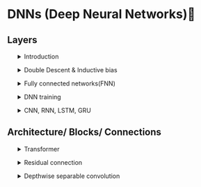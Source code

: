 # DNNs (Deep Neural Networks)🧠

## Layers

<ul><details>
<summary> Introduction</summary>

**Q:** Why Deep Learning becomes popular today ? <br>

**A:** 
- It significant improved performance in NLP, ASR, Computer Vision, Robotics, Machine Translation, surpassed human performance in many tasks
- Big Data: DNN can take advantage of large amounts of data
- GPU: enable training bigger models possible
- Deep: Easier to avoid bad local minima when the model is large
</details></ul>

<ul><details>
<summary> Double Descent & Inductive bias</summary>

![Alt text](https://github.com/RadchaneepornC/DeepLearning/blob/main/images/Bias-Variance-Tradeoff.png)
[picture reference](https://www.cs.cornell.edu/courses/cs4780/2017sp/lectures/lecturenote11.html)<br>


As we have already known from BIAS-VARIANCE TRADEOFF that the larger model, the larger error (overfitting occurs) according to above picture shown, so, how about deep learning ? their large model will obtain much error or not ?

![Alt text](https://github.com/RadchaneepornC/DeepLearning/blob/main/images/DoubleDescentProblem.png)

[OpenAI](https://openai.com/blog/deep-double-descent/) is first group where talk about DOUBLE DESCENT,as shown on the picture above, at significant large of model, the error will go down, not follow the classical statistical theory, so the way that the significant large model doesn't become overfit since it has [INDUCTIVE BIAS](http://www.cs.cmu.edu/~tom/pubs/NeedForBias_1980.pdf), a set of assumption that the algorithm used to generalize to new inputs into deep learning model 
</details></ul>

<ul><details>
<summary>Fully connected networks(FNN)</summary>

fragment of function
FNN: networks created by neuron conneced to each others

### Dense/ Fully connected

No inductive bias, f(WX)

#### 1. Neuron

![Alt text](https://github.com/RadchaneepornC/DeepLearning/blob/main/images/Neuron.png)

[picture reference](https://cs231n.github.io/neural-networks-1/)

Neuron: this concept mimics neuron in the human brainhaving the process of receiving signals from one place and sent out to another place,for analogy, we receive inputs(x) and multiply by weights then plus with bias, now become linear regression, then push into activation function(Non-linear)since it has study found that response of neuron signal is not in the linear relationship
- **if activation function is logistic function, so, one neuron network is linear regression + logistic regression ---> logistic regression**

- **the more number of neuron, the more complex of function**
![Alt text](https://github.com/RadchaneepornC/DeepLearning/blob/main/images/CombineNeuron.png)

- **Terminology**
![Alt text](https://github.com/RadchaneepornC/DeepLearning/blob/main/images/Terminology.png)


  - **Input layer:** scaling inputs to have to be scaled to have zero mean & unit variance(z-score normalization) or scaling them to a specific range, such as [0, 1] or [-1, 1], normalization helps in improving the stability and convergence of optimization algorithms, making the learning process more efficient, below are normalization from scratch

    ```python
    import numpy as np
    class CustomStandardScaler:
       def fit(self, X):
           self.mean_ = np.mean(X, axis=0)
           self.scale_ = np.std(X, axis=0)
       def transform(self, X):
           return (X - self.mean_) / self.scale_
       def fit_transform(self, X):
           self.fit(X)
           return self.transform(X)

    #for use
    # Sample input data
      X = np.array([[1, 2, 3],
              [4, 5, 6],
              [7, 8, 9]])
      # Create a CustomStandardScaler object
      scaler = CustomStandardScaler()
      # Fit the scaler to the data and transform the data
      X_scaled = scaler.fit_transform(X)
      print(X_scaled)
      ```

         [[-1.22474487 -1.22474487 -1.22474487]
          [ 0.          0.          0.        ]
          [ 1.22474487  1.22474487  1.22474487]]



  - **Hidden layer**
    one vertically pallarel is one layers, for each layer can compose of any
    number of neural network, and hidden layers compose of several layers
  - **Output layer**
    the last layer give us output, we called outputs from this layers as ```logits``` for classification problem
    
- **Projections and Neural Network weight**

$W^T \cdot X$, in neuron is the dot product or it is like projection in PCA, so 1 neuron is one eigen vector, if 2 neurons: project of matrix with 2 eigen vectors at the same time and add matrix with 2 data points

- **Neural network layer acts as nonlinear feature transform**

 $f(V^Tf(W^TX))$ , inner $f$ is **non-linear function**, otherwise the matrix can swap sequence of linear operations and the layer remain one layer

- **computational graph of neural network**
  
  this is why GPU is requirement because GPUs contain thousands of cores that can perform computations simultaneously, allowing them to process many operations in parallel, compute operations in parallel for each neuron of that layer for this case.
![Alt text](https://github.com/RadchaneepornC/DeepLearning/blob/main/images/ComputationalGraph.png)


### Softmax

this layer used for change logit to probability 

![Alt text](https://github.com/RadchaneepornC/DeepLearning/blob/main/images/SoftMax.png)


### Non-linearity(Activation function)

This layer makes we can stack each layer for connecting to neural network

Below are types of non-linearity function for stacking on layers of neural network architecture
  
![Alt text](https://github.com/RadchaneepornC/DeepLearning/blob/main/images/non-linear.png)

[picture reference](https://www.v7labs.com/blog/neural-networks-activation-functions)
   - **Sigmoid** or **Logistic function**: [0,1]

      $\sigma(x) = \frac{1}{1 + e^{-x}}$

   - **tanh**: [-1,1]

      $\tanh(x) = \frac{e^x - e^{-x}}{e^x + e^{-x}}$
     
   - **Rectified Linear Unit (ReLU)** (most popular, default choice in most libary)<br>
     negative values --> 0, positive values --> its values

     $\text{ReLU}(x) = \max(0, x)$
     
     - LeakyReLu, ELU, PreLU
   - **Sigmoid Linear Units (SiLU)**

     $\text{SiLU}(x) = x \cdot \sigma(x) = \frac{x}{1 + e^{-x}}$

     
     - Swish, Mish, GELU
       

</ul></details>
  
<ul><details>
<summary>DNN training</summary>

  
  optimize loss
### Objective function(loss function)
This function can be any function that summarizes the performance into a single number
#### 1. Cross Entropy 
- used for softmax outputs(probabilities), or classification problems

$$L = - \sum_{i=1}^{n} y_i \log q_n(x, \theta)$$

Where:
- $L$ : the cross-entropy loss
- $n$ : the number of samples or data points
- $y_i$ : the true label or true probability associated with the the $i$ th sample (1 if data x comes from class n, 0 otherwise)
- $q_n(x, \theta)$ : the predicted probability distribution or output of the model $q$ parameterized by $\theta$ for the input $x$(Probability just go out the softmax function)

![Alt text](https://github.com/RadchaneepornC/DeepLearning/blob/main/images/CrossEntropyLoss.jpg)

Log loss is the other names used for calling Cross Entropy loss, as you can see in the below picture, if we take log to the likelihood eq. of logistic regression(lowest eq.), we will obtain Cross Entropy loss for Binary class eq.
(Actually, these three term are the same, Entropy, Cross Entropy, KL Divergence, further studying [here](https://www.youtube.com/watch?v=ErfnhcEV1O8))
![Alt text](https://github.com/RadchaneepornC/DeepLearning/blob/main/images/CrossEntropy%26LogarithmLoss.png)

**Cons of Cross Entropy Loss**
It assumes every mistakes have equally mistake, this indicate that this value does not suit for kinds of problems having different cost to pay for each error<br>

**Ex** If the probabilities of Class0: Perfect, Class1: Good, Class 2: Average, Class3:Bad, 

- $y_i$ is [1, 0, 0, 0]
- **model A** got the $q_n(x, \theta)$: [0.4, 0.2, 0.1, 0.3]
- **model B** got the $q_n(x, \theta)$: [0.4, 0.3, 0.0, 0.3]

both model A and B got the same Cross Entropy Loss value, which is -log(0.4) though model B a bit better than model A since the score of Good (almost Perfect)from B is higher than A, so, solution for this CONs can be solved with [Squared EMD loss](https://arxiv.org/abs/1611.05916)

**Ex** Different direction of accuracy and loss(the better loss but worse accuracy)

- Groundtruth [1,0,0]
  - **Model A** [0.4, 0.3, 0.3], Model B [0.45, 0.5, 0.05]
  - **Model B** got the lower loss since the Probalility for correct class is higher, but model B incorrectly predict (it predict class 2 because of highest accuracy), this can be solved by monitoring accuracy as well as loss

**Ex** Leads to overconfidence
Cross Entropy usually lead model to answer 1,this can be solved by [label smoothing](https://paperswithcode.com/method/label-smoothing), [calibration](https://paperswithcode.com/method/label-smoothing)

#### 2. MSE
used for regression problems
![Alt text](https://github.com/RadchaneepornC/DeepLearning/blob/main/images/MSE.png)
- **L1 vs L2 loss**
  - L1 robust to outliers
  - L2 easier to optimize (smooth gradient) since they can diff
  - Smoothed L1 combination of L1 and L2
    for part of less than 1 will work like L2, and part of more than 1 will work like L1

![Alt text](https://github.com/RadchaneepornC/DeepLearning/blob/main/images/SmoothedL1.png)
[picture reference](https://www.researchgate.net/publication/321180616_Wing_Loss_for_Robust_Facial_Landmark_Localisation_with_Convolutional_Neural_Networks)

**Cons of MSE**
this value cost the loss from underestimate equal to overestimate, this problem can be solved by asymetric loss(Quantile loss - L1, Huber loss - smoothed L1)

### Training loss vs Validation loss

- Training loss: for optimizatiom
- Validation loss: for checking overfitting


### Regularization

Decrease overfitting in the model, it is trading model bias to model variance

there are two main approach to regularize neural networks

#### 1. Explicit regularization: Deals with loss function (put slack in SVM)
#### 2. Implicit regularization: Deals with the network, add more irregular layers in deep learning

**Famous types of regularization**

![Alt text](https://github.com/RadchaneepornC/DeepLearning/blob/main/images/TypeofRegulization.png)

**Dropout**: regularization helping model distribute risks, don't lies too much in some neuron, close some neuron to tease neural network to not sent data via only some neuron, for increasing overfitting <br>

**Batch Norms**: regularization learning mean and variance in each minibatch to change hidden representation follow each batch

**Layer Norms** (most popular, nowadays)

**Group Norms**

**Instance Norms**

### Optimizers

#### 1. BackPropagation (autograd)
ways to optimize loss, calculate numerical gradient through forward and backward algorithm

#### 2. SGD, Adam, AdamW

### Non-Linearity and Gradients


### Initialization

### Learning Rate and Scheduling
used with optimizer, can have warm up


</ul></details>

<ul><details>
<summary>CNN, RNN, LSTM, GRU</summary>

### Embedding
things change sparse representation to dense representation for better capturing meaning for catagorical feature


### CNN, Pooling
for solve shift invariant & shift equivalent problems
f(WX) that are moved follow convolution, inductive bias is local structure/ pattern that we want WX shift invariant no matter how input moved, can memory in the kernel level

### RNN

RNN models that can remember past things are GPU and LSTM, this suits for time-series and time relationship data

#### 1. GRU
can memory ~ 100 steps


#### 2. LSTM


### Attention
match **Q**eury with the **K**ey then bring **V**alue of that key to response

- Self-Attention : $O(n^2)$
  

</details></ul>

## Architecture/ Blocks/ Connections

<ul><details>
<summary>Transformer</summary>
</details></ul>
<ul><details>
<summary>Residual connection</summary>
</details></ul>
<ul><details>
<summary>Depthwise separable convolution</summary>
</details></ul>


